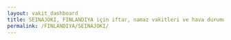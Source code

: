 ```yaml
---
layout: vakit_dashboard
title: SEINAJOKI, FINLANDIYA için iftar, namaz vakitleri ve hava durumu - ilçe/eyalet seç
permalink: /FINLANDIYA/SEINAJOKI/
---
```


<script type="text/javascript">
  var GLOBAL_COUNTRY = 'FINLANDIYA';
  var GLOBAL_CITY = 'SEINAJOKI';
  var GLOBAL_STATE = '';
  var lat = 72;
  var lon = 21;
</script>
